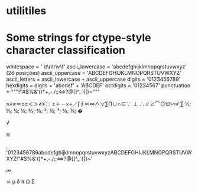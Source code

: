 # utilitiles

# Some strings for ctype-style character classification
whitespace = ' \t\n\r\v\f'
ascii_lowercase = 'abcdefghijklmnopqrstuvwxyz' (26 posições)
ascii_uppercase = 'ABCDEFGHIJKLMNOPQRSTUVWXYZ'
ascii_letters = ascii_lowercase + ascii_uppercase
digits = '0123456789'
hexdigits = digits + 'abcdef' + 'ABCDEF'
octdigits = '01234567'
punctuation = """!"#$%&'()*+,-./:;<=>?@[\]^_`{|}~"""


≈≡≠＝≤≥＜＞≮≯∷    ±＋－×÷／∫∮∝∞∧∨∑∏∪∩∈∵ ⊥ ∴∥∠⌒⊙≌∽√
∑
½; ⅓; ¼; ⅛; ⅔; ⅜; ³; ¾; ⁴; ⅝; ⅞;
�

√

ℼ
    
 ,  
'0123456789abcdefghijklmnopqrstuvwxyzABCDEFGHIJKLMNOPQRSTUVWXYZ!"#$%&'()*+,-./:;<=>?@[\]^_`{|}~'


∞

☠
μ δ π Ω Σ
